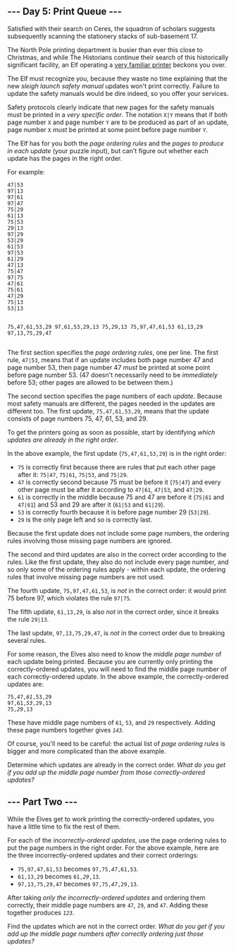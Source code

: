 <article class="day-desc"><h2>--- Day 5: Print Queue ---</h2><p>Satisfied with their search on Ceres, the squadron of scholars suggests subsequently scanning the <span title="Specifically, the surely-stationary stationery stacks.">stationery</span> stacks of sub-basement 17.</p>
<p>The North Pole printing department is busier than ever this close to Christmas, and while The Historians continue their search of this historically significant facility, an Elf operating a <a href="/2017/day/1">very familiar printer</a> beckons you over.</p>
<p>The Elf must recognize you, because they waste no time explaining that the new <em>sleigh launch safety manual</em> updates won't print correctly. Failure to update the safety manuals would be dire indeed, so you offer your services.</p>
<p>Safety protocols clearly indicate that new pages for the safety manuals must be printed in a <em>very specific order</em>. The notation <code>X|Y</code> means that if both page number <code>X</code> and page number <code>Y</code> are to be produced as part of an update, page number <code>X</code> <em>must</em> be printed at some point before page number <code>Y</code>.</p>
<p>The Elf has for you both the <em>page ordering rules</em> and the <em>pages to produce in each update</em> (your puzzle input), but can't figure out whether each update has the pages in the right order.</p>
<p>For example:</p>
<pre><code>47|53
97|13
97|61
97|47
75|29
61|13
75|53
29|13
97|29
53|29
61|53
97|53
61|29
47|13
75|47
97|75
47|61
75|61
47|29
75|13
53|13

75,47,61,53,29
97,61,53,29,13
75,29,13
75,97,47,61,53
61,13,29
97,13,75,29,47
</code></pre>

<p>The first section specifies the <em>page ordering rules</em>, one per line. The first rule, <code>47|53</code>, means that if an update includes both page number 47 and page number 53, then page number 47 <em>must</em> be printed at some point before page number 53. (47 doesn't necessarily need to be <em>immediately</em> before 53; other pages are allowed to be between them.)</p>
<p>The second section specifies the page numbers of each <em>update</em>. Because most safety manuals are different, the pages needed in the updates are different too. The first update, <code>75,47,61,53,29</code>, means that the update consists of page numbers 75, 47, 61, 53, and 29.</p>
<p>To get the printers going as soon as possible, start by identifying <em>which updates are already in the right order</em>.</p>
<p>In the above example, the first update (<code>75,47,61,53,29</code>) is in the right order:</p>
<ul>
<li><code>75</code> is correctly first because there are rules that put each other page after it: <code>75|47</code>, <code>75|61</code>, <code>75|53</code>, and <code>75|29</code>.</li>
<li><code>47</code> is correctly second because 75 must be before it (<code>75|47</code>) and every other page must be after it according to <code>47|61</code>, <code>47|53</code>, and <code>47|29</code>.</li>
<li><code>61</code> is correctly in the middle because 75 and 47 are before it (<code>75|61</code> and <code>47|61</code>) and 53 and 29 are after it (<code>61|53</code> and <code>61|29</code>).</li>
<li><code>53</code> is correctly fourth because it is before page number 29 (<code>53|29</code>).</li>
<li><code>29</code> is the only page left and so is correctly last.</li>
</ul>
<p>Because the first update does not include some page numbers, the ordering rules involving those missing page numbers are ignored.</p>
<p>The second and third updates are also in the correct order according to the rules. Like the first update, they also do not include every page number, and so only some of the ordering rules apply - within each update, the ordering rules that involve missing page numbers are not used.</p>
<p>The fourth update, <code>75,97,47,61,53</code>, is <em>not</em> in the correct order: it would print 75 before 97, which violates the rule <code>97|75</code>.</p>
<p>The fifth update, <code>61,13,29</code>, is also <em>not</em> in the correct order, since it breaks the rule <code>29|13</code>.</p>
<p>The last update, <code>97,13,75,29,47</code>, is <em>not</em> in the correct order due to breaking several rules.</p>
<p>For some reason, the Elves also need to know the <em>middle page number</em> of each update being printed. Because you are currently only printing the correctly-ordered updates, you will need to find the middle page number of each correctly-ordered update. In the above example, the correctly-ordered updates are:</p>
<pre><code>75,47,<em>61</em>,53,29
97,61,<em>53</em>,29,13
75,<em>29</em>,13
</code></pre>
<p>These have middle page numbers of <code>61</code>, <code>53</code>, and <code>29</code> respectively. Adding these page numbers together gives <code><em>143</em></code>.</p>
<p>Of course, you'll need to be careful: the actual list of <em>page ordering rules</em> is bigger and more complicated than the above example.</p>
<p>Determine which updates are already in the correct order. <em>What do you get if you add up the middle page number from those correctly-ordered updates?</em></p>
</article>
<article class="day-desc"><h2 id="part2">--- Part Two ---</h2><p>While the Elves get to work printing the correctly-ordered updates, you have a little time to fix the rest of them.</p>
<p>For each of the <em>incorrectly-ordered updates</em>, use the page ordering rules to put the page numbers in the right order. For the above example, here are the three incorrectly-ordered updates and their correct orderings:</p>
<ul>
<li><code>75,97,47,61,53</code> becomes <code>97,75,<em>47</em>,61,53</code>.</li>
<li><code>61,13,29</code> becomes <code>61,<em>29</em>,13</code>.</li>
<li><code>97,13,75,29,47</code> becomes <code>97,75,<em>47</em>,29,13</code>.</li>
</ul>
<p>After taking <em>only the incorrectly-ordered updates</em> and ordering them correctly, their middle page numbers are <code>47</code>, <code>29</code>, and <code>47</code>. Adding these together produces <code><em>123</em></code>.</p>
<p>Find the updates which are not in the correct order. <em>What do you get if you add up the middle page numbers after correctly ordering just those updates?</em></p>
</article>
